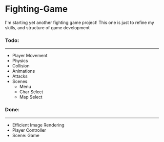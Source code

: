 # Fighting-Game
I'm starting yet another fighting game project!
This one is just to refine my skills,
and structure of game development
### Todo:
---
- Player Movement
- Physics
- Collision
- Animations
- Attacks
- Scenes
    - Menu
    - Char Select
    - Map Select

### Done:
---
- Efficient Image Rendering
- Player Controller
- Scene: Game